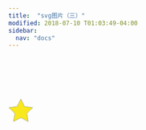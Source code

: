 ```yaml
---
title:  "svg图片（三）"
modified: 2018-07-10 T01:03:49-04:00
sidebar:
  nav: "docs"
---
```


<br>
<br>
<br>
<br>
<br>
<html>
	<head>
		<meta charset="{CHARSET}">
		<style>
		.scale {
	    width: 50px;
        height: 50px;
		transition: all 0S;
	}
	.scale:hover {
	  transform: scale(-0.1); 
	}
	.rotate:hover{
	  transform:skew(180deg);
	}
  		</style>
	</head>
	<body>
		<div class="scale">
		<div class="rotate">
			<?xml version="1.0" encoding="UTF-8" standalone="no"?>
<svg width="200px" height="200px" viewBox="0 0 200 200" version="1.2" xmlns="http://www.w3.org/2000/svg" xmlns:xlink="http://www.w3.org/1999/xlink" xmlns:sketch="http://www.bohemiancoding.com/sketch/ns">
    <!-- Generator: Sketch 3.2.2 (9983) - http://www.bohemiancoding.com/sketch -->
    <title>starstar</title>
    <desc>Created with Sketch.</desc>
    <defs></defs>
    <g id="Page-1" stroke="none" stroke-width="1" fill="none" fill-rule="evenodd" sketch:type="MSPage">
        <polygon id="starstar" stroke="#979797" stroke-width="3" fill="#F8E81C" sketch:type="MSShapeGroup" points="99 154 40.2214748 184.901699 51.4471742 119.45085 3.89434837 73.0983006 69.6107374 63.5491503 99 4 128.389263 63.5491503 194.105652 73.0983006 146.552826 119.45085 157.778525 184.901699 "></polygon>
    </g>
</svg>
		</div>
		</div>
	</body>
</html>
<br>
<br>
<br>
<br>
<br>
<br>